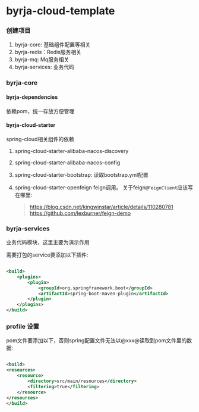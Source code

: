 # byrja-cloud-template

### 创建项目

1. byrja-core: 基础组件配置等相关
2. byrja-redis：Redis服务相关
3. byrja-mq: Mq服务相关
4. byrja-services: 业务代码

### byrja-core

#### byrja-dependencies

依赖pom，统一存放方便管理

#### byrja-cloud-starter

spring-cloud相关组件的依赖

1. spring-cloud-starter-alibaba-nacos-discovery

2. spring-cloud-starter-alibaba-nacos-config

3. spring-cloud-starter-bootstrap: 读取bootstrap.yml配置

4. spring-cloud-starter-openfeign feign调用。 关于feign`@FeignClient`应该写在哪里:
   > https://blog.csdn.net/kingwinstar/article/details/110280781
   > https://github.com/lexburner/feign-demo

### byrja-services

业务代码模块，这里主要为演示作用

需要打包的service要添加以下插件:

```xml

<build>
    <plugins>
        <plugin>
            <groupId>org.springframework.boot</groupId>
            <artifactId>spring-boot-maven-plugin</artifactId>
        </plugin>
    </plugins>
</build>
```

### profile 设置

pom文件要添加以下，否则spring配置文件无法以@xxx@读取到pom文件里的数据:

```xml

<build>
<resources>
    <resource>
        <directory>src/main/resources</directory>
        <filtering>true</filtering>
    </resource>
</resources>
</build>
```

